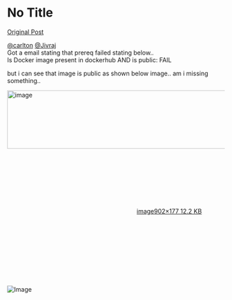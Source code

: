 # No Title

[Original Post](https://discourse.onlinedegree.iitm.ac.in/t/171141/199)

<p><a class="mention" href="/u/carlton">@carlton</a> <a class="mention" href="/u/jivraj">@Jivraj</a><br>
Got a email stating that prereq failed stating below..<br>
Is Docker image present in dockerhub AND is public: FAIL</p>
<p>but i can see that image is public as shown below image.. am i missing something..</p>
<p><div class="lightbox-wrapper"><a class="lightbox" href="https://europe1.discourse-cdn.com/flex013/uploads/iitm/original/3X/e/a/ea109fa33e1cd4ca86ced5d663681c124e261b09.png" data-download-href="/uploads/short-url/xoDlk983XatraaLwQ7sMZsgKmmd.png?dl=1" title="image" rel="noopener nofollow ugc"><img src="https://europe1.discourse-cdn.com/flex013/uploads/iitm/optimized/3X/e/a/ea109fa33e1cd4ca86ced5d663681c124e261b09_2_690x135.png" alt="image" data-base62-sha1="xoDlk983XatraaLwQ7sMZsgKmmd" width="690" height="135" srcset="https://europe1.discourse-cdn.com/flex013/uploads/iitm/optimized/3X/e/a/ea109fa33e1cd4ca86ced5d663681c124e261b09_2_690x135.png, https://europe1.discourse-cdn.com/flex013/uploads/iitm/original/3X/e/a/ea109fa33e1cd4ca86ced5d663681c124e261b09.png 1.5x, https://europe1.discourse-cdn.com/flex013/uploads/iitm/original/3X/e/a/ea109fa33e1cd4ca86ced5d663681c124e261b09.png 2x" data-dominant-color="FAFAFB"><div class="meta"><svg class="fa d-icon d-icon-far-image svg-icon" aria-hidden="true"><use href="#far-image"></use></svg><span class="filename">image</span><span class="informations">902×177 12.2 KB</span><svg class="fa d-icon d-icon-discourse-expand svg-icon" aria-hidden="true"><use href="#discourse-expand"></use></svg></div></a></div></p>

![Image](https://europe1.discourse-cdn.com/flex013/uploads/iitm/optimized/3X/e/a/ea109fa33e1cd4ca86ced5d663681c124e261b09_2_690x135.png)